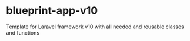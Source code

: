 # blueprint-app-v10
Template for Laravel framework v10 with all needed and reusable classes and functions 
